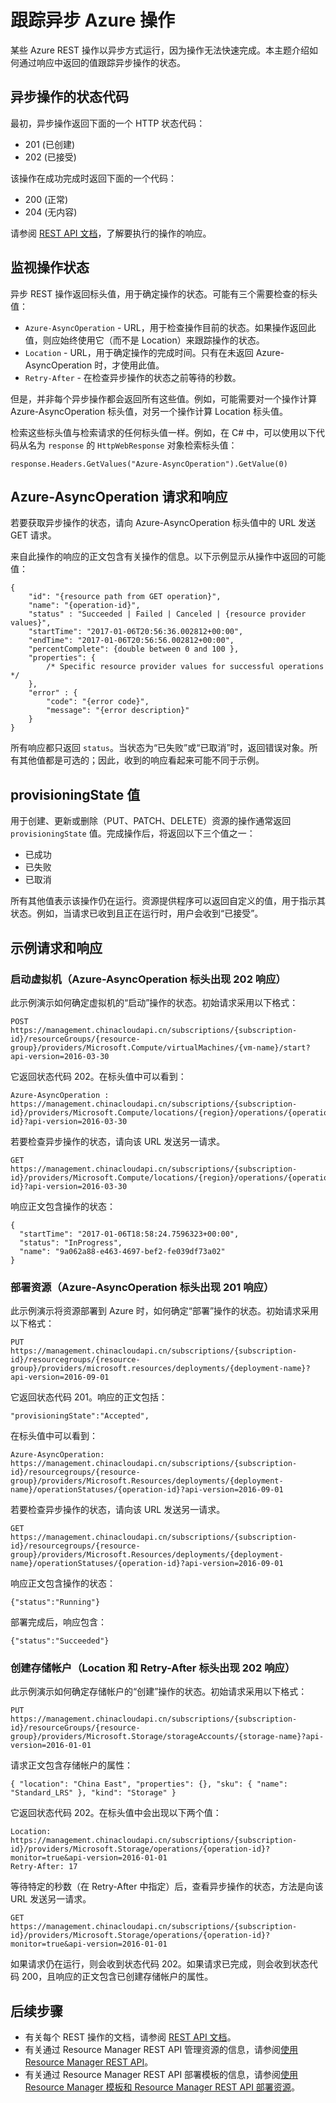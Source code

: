<properties
    pageTitle="Azure 异步操作 | Azure"
    description="介绍如何在 Azure 中跟踪异步操作。"
    services="azure-resource-manager"
    documentationcenter="na"
    author="tfitzmac"
    manager="timlt"
    editor="tysonn" />
<tags
    ms.assetid=""
    ms.service="azure-resource-manager"
    ms.devlang="na"
    ms.topic="article"
    ms.tgt_pltfrm="na"
    ms.workload="na"
    ms.date="01/11/2017"
    wacn.date="01/25/2017"
    ms.author="tomfitz" />  


# 跟踪异步 Azure 操作
某些 Azure REST 操作以异步方式运行，因为操作无法快速完成。本主题介绍如何通过响应中返回的值跟踪异步操作的状态。

## 异步操作的状态代码
最初，异步操作返回下面的一个 HTTP 状态代码：

* 201 (已创建)
* 202 (已接受)

该操作在成功完成时返回下面的一个代码：

* 200 (正常)
* 204 (无内容)

请参阅 [REST API 文档](https://docs.microsoft.com/rest/api/)，了解要执行的操作的响应。

## 监视操作状态
异步 REST 操作返回标头值，用于确定操作的状态。可能有三个需要检查的标头值：

* `Azure-AsyncOperation` - URL，用于检查操作目前的状态。如果操作返回此值，则应始终使用它（而不是 Location）来跟踪操作的状态。
* `Location` - URL，用于确定操作的完成时间。只有在未返回 Azure-AsyncOperation 时，才使用此值。
* `Retry-After` - 在检查异步操作的状态之前等待的秒数。

但是，并非每个异步操作都会返回所有这些值。例如，可能需要对一个操作计算 Azure-AsyncOperation 标头值，对另一个操作计算 Location 标头值。

检索这些标头值与检索请求的任何标头值一样。例如，在 C# 中，可以使用以下代码从名为 `response` 的 `HttpWebResponse` 对象检索标头值：

    response.Headers.GetValues("Azure-AsyncOperation").GetValue(0)

## Azure-AsyncOperation 请求和响应

若要获取异步操作的状态，请向 Azure-AsyncOperation 标头值中的 URL 发送 GET 请求。

来自此操作的响应的正文包含有关操作的信息。以下示例显示从操作中返回的可能值：

    {
        "id": "{resource path from GET operation}",
        "name": "{operation-id}", 
        "status" : "Succeeded | Failed | Canceled | {resource provider values}", 
        "startTime": "2017-01-06T20:56:36.002812+00:00",
        "endTime": "2017-01-06T20:56:56.002812+00:00",
        "percentComplete": {double between 0 and 100 },
        "properties": {
            /* Specific resource provider values for successful operations */
        },
        "error" : { 
            "code": "{error code}",  
            "message": "{error description}" 
        }
    }

所有响应都只返回 `status`。当状态为“已失败”或“已取消”时，返回错误对象。所有其他值都是可选的；因此，收到的响应看起来可能不同于示例。

## provisioningState 值

用于创建、更新或删除（PUT、PATCH、DELETE）资源的操作通常返回 `provisioningState` 值。完成操作后，将返回以下三个值之一：

* 已成功
* 已失败
* 已取消

所有其他值表示该操作仍在运行。资源提供程序可以返回自定义的值，用于指示其状态。例如，当请求已收到且正在运行时，用户会收到“已接受”。

## 示例请求和响应

### 启动虚拟机（Azure-AsyncOperation 标头出现 202 响应）
此示例演示如何确定虚拟机的“启动”操作的状态。初始请求采用以下格式：

    POST 
    https://management.chinacloudapi.cn/subscriptions/{subscription-id}/resourceGroups/{resource-group}/providers/Microsoft.Compute/virtualMachines/{vm-name}/start?api-version=2016-03-30

它返回状态代码 202。在标头值中可以看到：

    Azure-AsyncOperation : https://management.chinacloudapi.cn/subscriptions/{subscription-id}/providers/Microsoft.Compute/locations/{region}/operations/{operation-id}?api-version=2016-03-30

若要检查异步操作的状态，请向该 URL 发送另一请求。

    GET 
    https://management.chinacloudapi.cn/subscriptions/{subscription-id}/providers/Microsoft.Compute/locations/{region}/operations/{operation-id}?api-version=2016-03-30

响应正文包含操作的状态：

    {
      "startTime": "2017-01-06T18:58:24.7596323+00:00",
      "status": "InProgress",
      "name": "9a062a88-e463-4697-bef2-fe039df73a02"
    }

### 部署资源（Azure-AsyncOperation 标头出现 201 响应）

此示例演示将资源部署到 Azure 时，如何确定“部署”操作的状态。初始请求采用以下格式：

    PUT
    https://management.chinacloudapi.cn/subscriptions/{subscription-id}/resourcegroups/{resource-group}/providers/microsoft.resources/deployments/{deployment-name}?api-version=2016-09-01

它返回状态代码 201。响应的正文包括：

    "provisioningState":"Accepted",

在标头值中可以看到：

    Azure-AsyncOperation: https://management.chinacloudapi.cn/subscriptions/{subscription-id}/resourcegroups/{resource-group}/providers/Microsoft.Resources/deployments/{deployment-name}/operationStatuses/{operation-id}?api-version=2016-09-01

若要检查异步操作的状态，请向该 URL 发送另一请求。

    GET 
    https://management.chinacloudapi.cn/subscriptions/{subscription-id}/resourcegroups/{resource-group}/providers/Microsoft.Resources/deployments/{deployment-name}/operationStatuses/{operation-id}?api-version=2016-09-01

响应正文包含操作的状态：

    {"status":"Running"}

部署完成后，响应包含：

    {"status":"Succeeded"}

### 创建存储帐户（Location 和 Retry-After 标头出现 202 响应）

此示例演示如何确定存储帐户的“创建”操作的状态。初始请求采用以下格式：

    PUT
    https://management.chinacloudapi.cn/subscriptions/{subscription-id}/resourceGroups/{resource-group}/providers/Microsoft.Storage/storageAccounts/{storage-name}?api-version=2016-01-01

请求正文包含存储帐户的属性：

    { "location": "China East", "properties": {}, "sku": { "name": "Standard_LRS" }, "kind": "Storage" }

它返回状态代码 202。在标头值中会出现以下两个值：

    Location: https://management.chinacloudapi.cn/subscriptions/{subscription-id}/providers/Microsoft.Storage/operations/{operation-id}?monitor=true&api-version=2016-01-01
    Retry-After: 17

等待特定的秒数（在 Retry-After 中指定）后，查看异步操作的状态，方法是向该 URL 发送另一请求。

    GET 
    https://management.chinacloudapi.cn/subscriptions/{subscription-id}/providers/Microsoft.Storage/operations/{operation-id}?monitor=true&api-version=2016-01-01

如果请求仍在运行，则会收到状态代码 202。如果请求已完成，则会收到状态代码 200，且响应的正文包含已创建存储帐户的属性。

## 后续步骤

* 有关每个 REST 操作的文档，请参阅 [REST API 文档](https://docs.microsoft.com/rest/api/)。
* 有关通过 Resource Manager REST API 管理资源的信息，请参阅[使用 Resource Manager REST API](/documentation/articles/resource-manager-rest-api/)。
* 有关通过 Resource Manager REST API 部署模板的信息，请参阅[使用 Resource Manager 模板和 Resource Manager REST API 部署资源](/documentation/articles/resource-group-template-deploy-rest/)。

<!---HONumber=Mooncake_0120_2017-->
<!-- Update_Description: new article how to track the async operation in Azure -->
